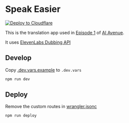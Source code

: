 # Speak Easier

[![Deploy to Cloudflare](https://deploy.workers.cloudflare.com/button)](https://deploy.workers.cloudflare.com/?url=https://github.com/craigsdennis/ai-ave-speak-easier)

This is the translation app used in [Episode 1](https://aiavenue.show) of [AI Avenue](https://aiavenue.show).

It uses [ElevenLabs Dubbing API](https://elevenlabs.io/docs/capabilities/dubbing)

## Develop

Copy [.dev.vars.example](./.dev.vars.example) to `.dev.vars`

```bash
npm run dev
```

## Deploy

Remove the custom routes in [wrangler.jsonc](./wrangler.jsonc)

```bash
npm run deploy
```

